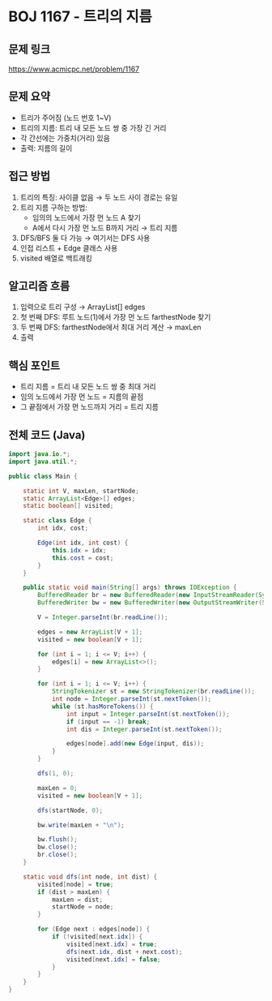 # BOJ 1167 - 트리의 지름

## 문제 링크
https://www.acmicpc.net/problem/1167

## 문제 요약
- 트리가 주어짐 (노드 번호 1~V)  
- 트리의 지름: 트리 내 모든 노드 쌍 중 가장 긴 거리  
- 각 간선에는 가중치(거리) 있음  
- 출력: 지름의 길이

## 접근 방법
1. 트리의 특징: 사이클 없음 → 두 노드 사이 경로는 유일
2. 트리 지름 구하는 방법:  
   - 임의의 노드에서 가장 먼 노드 A 찾기  
   - A에서 다시 가장 먼 노드 B까지 거리 → 트리 지름
3. DFS/BFS 둘 다 가능 → 여기서는 DFS 사용
4. 인접 리스트 + Edge 클래스 사용
5. visited 배열로 백트래킹

## 알고리즘 흐름
1. 입력으로 트리 구성 → ArrayList<Edge>[] edges  
2. 첫 번째 DFS: 루트 노드(1)에서 가장 먼 노드 farthestNode 찾기  
3. 두 번째 DFS: farthestNode에서 최대 거리 계산 → maxLen  
4. 출력

## 핵심 포인트
- 트리 지름 = 트리 내 모든 노드 쌍 중 최대 거리  
- 임의 노드에서 가장 먼 노드 = 지름의 끝점  
- 그 끝점에서 가장 먼 노드까지 거리 = 트리 지름  

## 전체 코드 (Java)
```java
import java.io.*;
import java.util.*;

public class Main {

    static int V, maxLen, startNode;
    static ArrayList<Edge>[] edges;
    static boolean[] visited;

    static class Edge {
        int idx, cost;

        Edge(int idx, int cost) {
            this.idx = idx;
            this.cost = cost;
        }
    }

    public static void main(String[] args) throws IOException {
        BufferedReader br = new BufferedReader(new InputStreamReader(System.in));
        BufferedWriter bw = new BufferedWriter(new OutputStreamWriter(System.out));

        V = Integer.parseInt(br.readLine());

        edges = new ArrayList[V + 1];
        visited = new boolean[V + 1];

        for (int i = 1; i <= V; i++) {
            edges[i] = new ArrayList<>();
        }

        for (int i = 1; i <= V; i++) {
            StringTokenizer st = new StringTokenizer(br.readLine());
            int node = Integer.parseInt(st.nextToken());
            while (st.hasMoreTokens()) {
                int input = Integer.parseInt(st.nextToken());
                if (input == -1) break;
                int dis = Integer.parseInt(st.nextToken());

                edges[node].add(new Edge(input, dis));
            }
        }

        dfs(1, 0);

        maxLen = 0;
        visited = new boolean[V + 1];

        dfs(startNode, 0);

        bw.write(maxLen + "\n");

        bw.flush();
        bw.close();
        br.close();
    }

    static void dfs(int node, int dist) {
        visited[node] = true;
        if (dist > maxLen) {
            maxLen = dist;
            startNode = node;
        }

        for (Edge next : edges[node]) {
            if (!visited[next.idx]) {
                visited[next.idx] = true;
                dfs(next.idx, dist + next.cost);
                visited[next.idx] = false;
            }
        }
    }
}
```